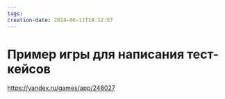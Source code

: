 ```yaml
---
tags: 
creation-date: 2024-06-11T19:12:57
---
```

# Пример игры для написания тест-кейсов

https://yandex.ru/games/app/248027
